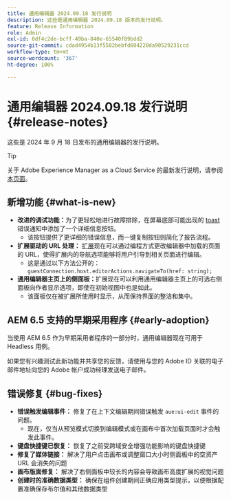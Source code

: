 ```yaml
---
title: 通用编辑器 2024.09.18 发行说明
description: 这些是通用编辑器 2024.09.18 版本的发行说明。
feature: Release Information
role: Admin
exl-id: 0df4c2de-bcff-49ba-840e-65540f89bdd2
source-git-commit: cdad4954b13f5582bebfd604220da90529231ccd
workflow-type: tm+mt
source-wordcount: '367'
ht-degree: 100%

---
```


# 通用编辑器 2024.09.18 发行说明 {#release-notes}

这些是 2024 年 9 月 18 日发布的通用编辑器的发行说明。

>[!TIP]
>
>关于 Adobe Experience Manager as a Cloud Service 的最新发行说明，请参阅[本页面](/help/release-notes/release-notes-cloud/release-notes-current.md)。

## 新增功能 {#what-is-new}

* **改进的调试功能：**&#x200B;为了更轻松地进行故障排除，在屏幕底部可能出现的 [toast](https://spectrum.adobe.com/page/toast/) 错误通知中添加了一个详细信息按钮。
   * 该按钮提供了更详细的错误信息，而一键复制按钮则简化了报告流程。
* **扩展驱动的 URL 处理：** [扩展](/help/implementing/universal-editor/extending.md)现在可以通过编程方式更改编辑器中加载的页面的 URL，使得扩展内的导航选项能够将用户引导到相关页面进行编辑。
   * 这是通过以下方法公开的：`guestConnection.host.editorActions.navigateTo(href: string);`
* **通用编辑器主页上的侧面板：**&#x200B;扩展现在可以利用通用编辑器主页上的可选右侧面板向作者显示选项，即使在初始视图中也是如此。
   * 该面板仅在被扩展所使用时显示，从而保持界面的整洁和集中。

## AEM 6.5 支持的早期采用程序 {#early-adoption}

当使用 AEM 6.5 作为早期采用者程序的一部分时，通用编辑器现在可用于 Headless 用例。

如果您有兴趣测试此新功能并共享您的反馈，请使用与您的 Adobe ID 关联的电子邮件地址向您的 Adobe 帐户成功经理发送电子邮件。

## 错误修复 {#bug-fixes}

* **错误触发编辑事件：** 修复了在上下文编辑期间错误触发 `aue:ui-edit` 事件的问题。
   * 现在，仅当从预览模式切换到编辑模式或在画布中首次加载页面时才会触发此事件。
* **键盘快捷键已恢复：** 恢复了之前受跨域安全增强功能影响的键盘快捷键
* **修复了媒体链接：** 解决了用户点击画布或调整窗口大小时侧面板中的空资产 URL 会消失的问题
* **画布版面修复：** 解决了右侧面板中较长的内容会导致画布高度扩展的视觉问题
* **创建时的准确数据类型：** 确保在组件创建期间正确应用类型提示，以便根据配置准确保存布尔值和其他数据类型
